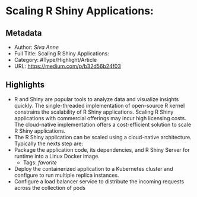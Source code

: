 # Scaling R Shiny Applications:

## Metadata

* Author: *Siva Anne*
* Full Title: Scaling R Shiny Applications:
* Category: #Type/Highlight/Article
* URL: https://medium.com/p/b32d56b24f03

## Highlights

* R and Shiny are popular tools to analyze data and visualize insights quickly. The single-threaded implementation of open-source R kernel constrains the scalability of R Shiny applications. Scaling R Shiny applications with commercial offerings may incur high licensing costs. The cloud-native implementation offers a cost-efficient solution to scale R Shiny applications.
* The R Shiny application can be scaled using a cloud-native architecture. Typically the nexts step are:
* Package the application code, its dependencies, and R Shiny Server for runtime into a Linux Docker image.
  * Tags: *favorite* 
* Deploy the containerized application to a Kubernetes cluster and configure to run multiple replica instances.
* Configure a load balancer service to distribute the incoming requests across the collection of pods
